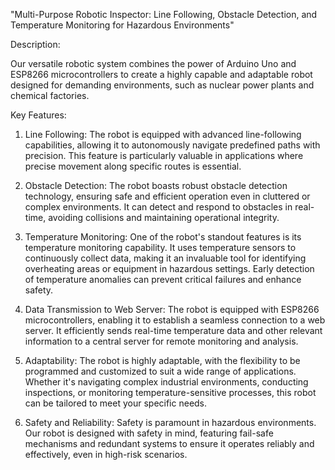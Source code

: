 "Multi-Purpose Robotic Inspector: Line Following, Obstacle Detection, and Temperature Monitoring for Hazardous Environments"

Description:

Our versatile robotic system combines the power of Arduino Uno and ESP8266 microcontrollers to create a highly capable and adaptable robot designed for demanding environments, such as nuclear power plants and chemical factories.

Key Features:

1. Line Following: The robot is equipped with advanced line-following capabilities, allowing it to autonomously navigate predefined paths with precision. This feature is particularly valuable in applications where precise movement along specific routes is essential.

2. Obstacle Detection: The robot boasts robust obstacle detection technology, ensuring safe and efficient operation even in cluttered or complex environments. It can detect and respond to obstacles in real-time, avoiding collisions and maintaining operational integrity.

3. Temperature Monitoring: One of the robot's standout features is its temperature monitoring capability. It uses temperature sensors to continuously collect data, making it an invaluable tool for identifying overheating areas or equipment in hazardous settings. Early detection of temperature anomalies can prevent critical failures and enhance safety.

4. Data Transmission to Web Server: The robot is equipped with ESP8266 microcontrollers, enabling it to establish a seamless connection to a web server. It efficiently sends real-time temperature data and other relevant information to a central server for remote monitoring and analysis.

5. Adaptability: The robot is highly adaptable, with the flexibility to be programmed and customized to suit a wide range of applications. Whether it's navigating complex industrial environments, conducting inspections, or monitoring temperature-sensitive processes, this robot can be tailored to meet your specific needs.

6. Safety and Reliability: Safety is paramount in hazardous environments. Our robot is designed with safety in mind, featuring fail-safe mechanisms and redundant systems to ensure it operates reliably and effectively, even in high-risk scenarios.
